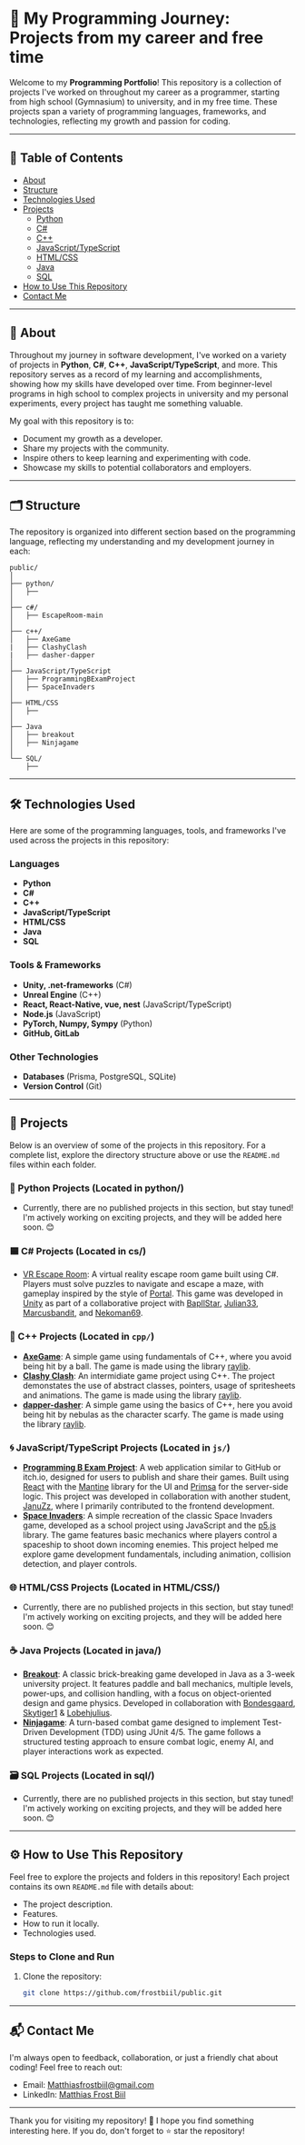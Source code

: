 # 🚀 My Programming Journey: Projects from my career and free time

Welcome to my **Programming Portfolio**! This repository is a collection of projects I've worked on throughout my career as a programmer, starting from high school (Gymnasium) to university, and in my free time. These projects span a variety of programming languages, frameworks, and technologies, reflecting my growth and passion for coding.

---

## 📖 Table of Contents
- [About](#-about)
- [Structure](#%EF%B8%8F-structure)
- [Technologies Used](#%EF%B8%8F-technologies-used)
- [Projects](#-projects)
  - [Python](#-python-projects-located-in-python)
  - [C#](#-c-projects-located-in-cs)
  - [C++](#-c-projects-located-in-cpp)
  - [JavaScript/TypeScript](#-javascripttypescript-projects-located-in-js)
  - [HTML/CSS](#-htmlcss-projects)
  - [Java](#-java-projects)
  - [SQL](#-sql-projects)
- [How to Use This Repository](#how-to-use-this-repository)
- [Contact Me](#contact-me)

---

## 🌟 About 

Throughout my journey in software development, I've worked on a variety of projects in **Python**, **C#**, **C++**, **JavaScript/TypeScript**, and more. This repository serves as a record of my learning and accomplishments, showing how my skills have developed over time. From beginner-level programs in high school to complex projects in university and my personal experiments, every project has taught me something valuable.

My goal with this repository is to:
- Document my growth as a developer.
- Share my projects with the community.
- Inspire others to keep learning and experimenting with code.
- Showcase my skills to potential collaborators and employers.

---

## 🗂️ Structure

The repository is organized into different section based on the programming language, reflecting my understanding and my development journey in each:

``` plaintext
public/
│
├── python/
│   ├── 
│
├── c#/ 
│   ├── EscapeRoom-main
│
├── c++/ 
│   ├── AxeGame
|   ├── ClashyClash
|   ├── dasher-dapper
│
├── JavaScript/TypeScript 
│   ├── ProgrammingBExamProject
│   ├── SpaceInvaders
│
├── HTML/CSS 
│   ├── 
│
├── Java 
│   ├── breakout
│   ├── Ninjagame
│
└── SQL/
    ├── 
```

---

## 🛠️ Technologies Used

Here are some of the programming languages, tools, and frameworks I've used across the projects in this repository:

### Languages
- **Python**
- **C#**
- **C++**
- **JavaScript/TypeScript**
- **HTML/CSS**
- **Java**
- **SQL**

### Tools & Frameworks
- **Unity, .net-frameworks** (C#)
- **Unreal Engine** (C++)
- **React, React-Native, vue, nest** (JavaScript/TypeScript)
- **Node.js** (JavaScript)
- **PyTorch, Numpy, Sympy** (Python)
- **GitHub, GitLab**

### Other Technologies
- **Databases** (Prisma, PostgreSQL, SQLite)
- **Version Control** (Git)

---

## 🧩 Projects

Below is an overview of some of the projects in this repository. For a complete list, explore the directory structure above or use the `README.md` files within each folder.

### 🐍 Python Projects (Located in python/)
- Currently, there are no published projects in this section, but stay tuned! I'm actively working on exciting projects, and they will be added here soon. 😊

### 🟦 C# Projects (Located in cs/)
- [VR Escape Room](cs/EscapeRoom-main): A virtual reality escape room game built using C#. Players must solve puzzles to navigate and escape a maze, with gameplay inspired by the style of [Portal](https://store.steampowered.com/app/400/Portal/). This game was developed in [Unity](https://unity.com/) as part of a collaborative project with [BapllStar](https://github.com/BapllStar), [Julian33](https://github.com/julian33), [Marcusbandit](https://github.com/marcusbandit), and [Nekoman69](https://github.com/Nekoman69).
  
### 🦖 C++ Projects (Located in `cpp/`)
- **[AxeGame](cpp/AxeGame/)**: A simple game using fundamentals of C++, where you avoid being hit by a ball. The game is made using the library [raylib](https://www.raylib.com/).
- **[Clashy Clash](cpp/AxeGame/)**: An intermidiate game project using C++. The project demonstates the use of abstract classes, pointers, usage of spritesheets and animations. The game is made using the library [raylib](https://www.raylib.com/).
- **[dapper-dasher](cpp/dapper-dasher/)**: A simple game using the basics of C++, here you avoid being hit by nebulas as the character scarfy. The game is made using the library [raylib](https://www.raylib.com/).

### 🌀 JavaScript/TypeScript Projects (Located in `js/`)
- **[Programming B Exam Project](js/ProgrammingBExamProject/)**: A web application similar to GitHub or itch.io, designed for users to publish and share their games. Built using [React](https://react.dev/) with the [Mantine](https://mantine.dev/) library for the UI and [Primsa](https://www.prisma.io/) for the server-side logic. This project was developed in collaboration with another student, [JanuZz](https://github.com/JanuZz), where I primarily contributed to the frontend development.
- **[Space Invaders](js/SpaceInvaders)**: A simple recreation of the classic Space Invaders game, developed as a school project using JavaScript and the [p5.js](https://p5js.org/) library. The game features basic mechanics where players control a spaceship to shoot down incoming enemies. This project helped me explore game development fundamentals, including animation, collision detection, and player controls.

### 🌐 HTML/CSS Projects (Located in HTML/CSS/)
- Currently, there are no published projects in this section, but stay tuned! I'm actively working on exciting projects, and they will be added here soon. 😊

### ☕ Java Projects (Located in java/)
- **[Breakout](java/Breakout)**: A classic brick-breaking game developed in Java as a 3-week university project. It features paddle and ball mechanics, multiple levels, power-ups, and collision handling, with a focus on object-oriented design and game physics. Developed in collaboration with [Bondesgaard](https://github.com/bondegaard), [Skytiger1](https://github.com/skytiger1) & [Lobehjulius](https://github.com/Lobehjulius).
- **[Ninjagame](java/Ninjagame)**: A turn-based combat game designed to implement Test-Driven Development (TDD) using JUnit 4/5. The game follows a structured testing approach to ensure combat logic, enemy AI, and player interactions work as expected.

### 🗃️ SQL Projects (Located in sql/)
- Currently, there are no published projects in this section, but stay tuned! I'm actively working on exciting projects, and they will be added here soon. 😊

---

## ⚙️ How to Use This Repository

Feel free to explore the projects and folders in this repository! Each project contains its own `README.md` file with details about:
- The project description.
- Features.
- How to run it locally.
- Technologies used.

### Steps to Clone and Run
1. Clone the repository:
   ```bash
   git clone https://github.com/frostbiil/public.git

---

## 📬 Contact Me
I'm always open to feedback, collaboration, or just a friendly chat about coding! Feel free to reach out:

- Email: Matthiasfrostbiil@gmail.com
- LinkedIn: [Matthias Frost Biil](https://www.linkedin.com/in/matthias-frost-biil-a1469a198/)

---

Thank you for visiting my repository! 🎉 I hope you find something interesting here. If you do, don't forget to ⭐️ star the repository!
